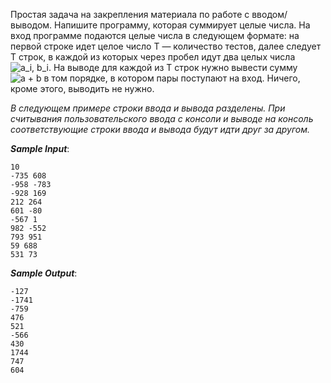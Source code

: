 Простая задача на закрепления материала по работе с  вводом/выводом. Напишите программу, которая суммирует целые числа. На вход программе подаются целые числа в следующем формате: на первой строке идет целое число T — количество тестов, далее следует T строк, в каждой из которых через пробел идут два целых числа <img src="https://latex.codecogs.com/svg.image?a_i,&space;b_i" title="a_i, b_i" />. На выводе для каждой из T строк нужно вывести сумму <img src="https://latex.codecogs.com/svg.image?a&space;&plus;&space;b" title="a + b" /> в том порядке, в котором пары поступают на вход. Ничего, кроме этого, выводить не нужно.

*В следующем примере строки ввода и вывода разделены. При считывания пользовательского ввода с консоли и выводе на консоль соответствующие строки ввода и вывода будут идти друг за другом.*

***Sample Input***:
```
10
-735 608
-958 -783
-928 169
212 264
601 -80
-567 1
982 -552
793 951
59 688
531 73
```
***Sample Output***:
```
-127
-1741
-759
476
521
-566
430
1744
747
604
```
